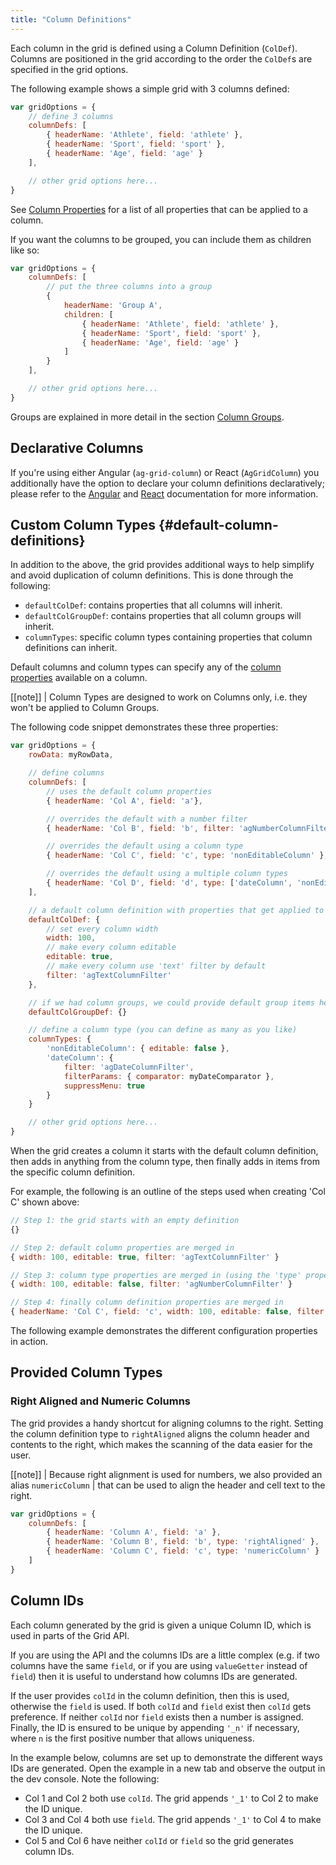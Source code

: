 ```yaml
---
title: "Column Definitions"
---
```

Each column in the grid is defined using a Column Definition (`ColDef`). Columns are positioned in the
grid according to the order the `ColDef`s are specified in the grid options.

The following example shows a simple grid with 3 columns defined:

```js
var gridOptions = {
    // define 3 columns
    columnDefs: [
        { headerName: 'Athlete', field: 'athlete' },
        { headerName: 'Sport', field: 'sport' },
        { headerName: 'Age', field: 'age' }
    ],

    // other grid options here...
}
```

See [Column Properties](./column-properties/) for a
list of all properties that can be applied to a column.

If you want the columns to be grouped, you can include them as children like so:

```js
var gridOptions = {
    columnDefs: [
        // put the three columns into a group
        {
            headerName: 'Group A',
            children: [
                { headerName: 'Athlete', field: 'athlete' },
                { headerName: 'Sport', field: 'sport' },
                { headerName: 'Age', field: 'age' }
            ]
        }
    ],

    // other grid options here...
}
```

Groups are explained in more detail in the section [Column Groups](./grouping-headers/).

## Declarative Columns

If you're using either Angular (`ag-grid-column`) or React (`AgGridColumn`) you additionally have
the option to declare your column definitions declaratively; please refer to the [Angular](./angular-markup/)
and [React](./react-column-configuration/) documentation for more information.

## Custom Column Types {#default-column-definitions}

In addition to the above, the grid provides additional ways to help simplify and avoid duplication of column definitions.
This is done through the following:

- `defaultColDef`: contains properties that all columns will inherit.
- `defaultColGroupDef`: contains properties that all column groups will inherit.
- `columnTypes`: specific column types containing properties that column definitions can inherit.

Default columns and column types can specify any of the [column properties](./column-properties/) available on a column.

[[note]]
| Column Types are designed to work on Columns only, i.e. they won't be applied to Column Groups.

The following code snippet demonstrates these three properties:

```js
var gridOptions = {
    rowData: myRowData,

    // define columns
    columnDefs: [
        // uses the default column properties
        { headerName: 'Col A', field: 'a'},

        // overrides the default with a number filter
        { headerName: 'Col B', field: 'b', filter: 'agNumberColumnFilter' },

        // overrides the default using a column type
        { headerName: 'Col C', field: 'c', type: 'nonEditableColumn' },

        // overrides the default using a multiple column types
        { headerName: 'Col D', field: 'd', type: ['dateColumn', 'nonEditableColumn'] }
    ],

    // a default column definition with properties that get applied to every column
    defaultColDef: {
        // set every column width
        width: 100,
        // make every column editable
        editable: true,
        // make every column use 'text' filter by default
        filter: 'agTextColumnFilter'
    },

    // if we had column groups, we could provide default group items here
    defaultColGroupDef: {}

    // define a column type (you can define as many as you like)
    columnTypes: {
        'nonEditableColumn': { editable: false },
        'dateColumn': {
            filter: 'agDateColumnFilter',
            filterParams: { comparator: myDateComparator },
            suppressMenu: true
        }
    }

    // other grid options here...
}
```

When the grid creates a column it starts with the default column definition, then adds in anything from the column
type, then finally adds in items from the specific column definition.

For example, the following is an outline of the steps used when creating 'Col C' shown above:

```js
// Step 1: the grid starts with an empty definition
{}

// Step 2: default column properties are merged in
{ width: 100, editable: true, filter: 'agTextColumnFilter' }

// Step 3: column type properties are merged in (using the 'type' property)
{ width: 100, editable: false, filter: 'agNumberColumnFilter' }

// Step 4: finally column definition properties are merged in
{ headerName: 'Col C', field: 'c', width: 100, editable: false, filter: 'agNumberColumnFilter' }
```

The following example demonstrates the different configuration properties in action.

<grid-example title="Column Definition Example" name="column-definition" type="generated"></grid-example>

## Provided Column Types

### Right Aligned and Numeric Columns

The grid provides a handy shortcut for aligning columns to the right.
Setting the column definition type to `rightAligned` aligns the column header and contents to the right,
which makes the scanning of the data easier for the user.

[[note]]
| Because right alignment is used for numbers, we also provided an alias `numericColumn`
| that can be used to align the header and cell text to the right.

```js
var gridOptions = {
    columnDefs: [
        { headerName: 'Column A', field: 'a' },
        { headerName: 'Column B', field: 'b', type: 'rightAligned' },
        { headerName: 'Column C', field: 'c', type: 'numericColumn' }
    ]
}
```

## Column IDs

Each column generated by the grid is given a unique Column ID, which is used in parts of the Grid API.

If you are using the API and the columns IDs are a little complex (e.g. if two columns have the same
`field`, or if you are using `valueGetter` instead of `field`) then it is useful to
understand how columns IDs are generated.

If the user provides `colId` in the column definition, then this is used, otherwise the `field`
is used. If both `colId` and `field` exist then `colId` gets preference. If neither
`colId` nor `field` exists then a number is assigned. Finally, the ID is ensured to be unique by
appending `'_n'` if necessary, where `n` is the first positive number that allows uniqueness.

In the example below, columns are set up to demonstrate the different ways IDs are generated.
Open the example in a new tab and observe the output in the dev console. Note the following:

- Col 1 and Col 2 both use `colId`. The grid appends `'_1'` to Col 2 to make the ID unique.
- Col 3 and Col 4 both use `field`. The grid appends `'_1'` to Col 4 to make the ID unique.
- Col 5 and Col 6 have neither `colId` or `field` so the grid generates column IDs.

<grid-example title="Column IDs" name="column-ids" type="generated"></grid-example>
